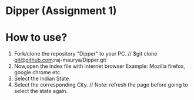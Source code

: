 # Dipper (Assignment 1)

# How to use?
1. Fork/clone the repository "Dipper" to your PC. // $git clone  git@github.com:raj-maurya/Dipper.git
2. Now,open the index file with internet browser Example: Mozilla firefox, google chrome etc.
3. Select the Indian State.
4. Select the corresponding City.                             // Note: refresh the page before going to select the state again.
